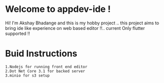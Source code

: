 # Welcome to appdev-ide !

Hi! I'm Akshay Bhadange and this is my hobby project .. this project aims to bring ide like experience on web based editor !!.. current Only flutter supported !!

# Buid Instructions
	1.Nodejs for running front end editor
	2.Dot Net Core 3.1 for backed server
	3.minio for s3 setup
	
 
